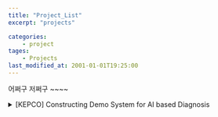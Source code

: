 ```yaml
---
title: "Project_List"
excerpt: "projects"

categories:
    - project
tages:
    - Projects
last_modified_at: 2001-01-01T19:25:00
---
```


어쩌구 저쩌구 ~~~~


<details>
<summary>[KEPCO] Constructing Demo System for AI based Diagnosis</summary>
<div markdown="1">

#### Goal
To construct a demo test environment of KEPCO(Korea Electric Power Corporation) SEDA(Substation Equipment Diagnostic & Analysis) system using Oracle, Docker, Python, Flask, Gunicorn, and Nginx(HTML)</small>  
<small>*Oracle, Docker, Python, Flask, Gunicorn and Nginx(HTML)를 활용한 한국전력공사의 송변전 예방진단시스템 데모 테스트 환경 구축*</small>

#### Background
KEPCO(Korea's Electric Power Corporation) is a principle agent of T&D(Transmission and Distribution) industry, selling electricity supplied by power genertion companies. The market of electric power in Korea is managed not by private enterpries but by Korean government, and KEPCO is ranked as 2nd on global electricity utility companies by monopolize T&D industry. Thus, KEPCO possesses huge amount of industrial assets of T&D and SEDA(Substation Equipment Diagnositc & Analysis) system is a running business that integrate and centralize the management subjects which were each substations previously. Especially, this system is very important in that the web page of SEDA is coninuously used until present by workers of KEPCO.  
<small>*한국전력공사는 발전사로부터 전기를 공급받아 사용자들에게 판매하는 T&D(Transmission and Distribution) 산업의 주체입니다. 한국은 전력시장이 민간이 아닌 한국전력공사 주도의 공공시장으로 형성되어 있으며, 따라서 한전은 글로벌 전력회사 2위(아시아 1위)에 위치할 정도로 규모가 거대합니다. 그만큼 한전이 관리하는 T&D분야의 산업설비는 그 양이 상당한데요, 각 사업소별로 관리되고 있던 이 산업설비들을 한전 중앙 서버로 군집하여 통합 관리하고자 하는 사업이 바로 SEDA(Substation Equipment Diagnostic & Analysis) 시스템 구축사업입니다. 특히 SEDA는 실제로 한국전력공사의 임직원들이 계속해서 사용하는 화면이기 때문에 중요합니다.*</small>

My company is taking charge of the task that develop an AI based health diagnosis solution for assets on T&D industry with interlocking it to main SEDA system. Unfortunately, it is impossible to shate the contents of AI based health diagnosis solution since it is confidential. Neverthless, the process of interlocking the system was very interesting, and I hope to share this experience.  
<small>*제가 속한 회사는 이 사업에서 특히 AI기반 변전설비의 상태예방진단 알고리즘 및 UI를 개발하고 이를 SEDA 메인 홈페이지에 연동하는 업무를 담당하게 되었습니다. 알고리즘 개발은 보안사안으로 본 포스트에서 다룰 수 없지만, 그 시스템 연동과정에서 제법 유용한 경험을 할 수 있었어서 이를 공유해보고자 합니다.*</small>

#### Contents
0. [Project Overview](https://shkim-pandamon.github.io/blog/demo_system_0/)
1. [Install Docker](https://shkim-pandamon.github.io/blog/demo_system_1/)
2. [Install Oracle](https://shkim-pandamon.github.io/blog/demo_system_2/)
3. [SQL Developer on M1 Chip](https://shkim-pandamon.github.io/blog/demo_system_3/)
4. [Set-up Orcal DB](https://shkim-pandamon.github.io/blog/demo_system_4/)
5. [Import Data from Oracle DB by Cx_Oracle](https://shkim-pandamon.github.io/blog/demo_system_5/)
6. [Construct Web Framework with Flask](https://shkim-pandamon.github.io/blog/demo_system_6/)

</div>
</details>